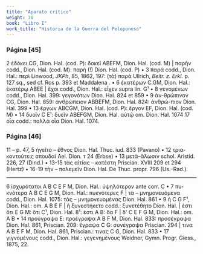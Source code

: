```yaml
---
title: "Aparato crítico"
weight: 30
book: "Libro I"
work_title: "Historia de la Guerra del Peloponeso"
---
```

<div class="apparatus">

<h3>Página [45]</h3>

<p>2 ἐδόκει CG, Dion. Hal. (cod. P): δοκεῖ ΑΒEFM, Dion. Hal. (cod. M) | παρῆν codd., Dion. Hal. (cod. Μ): παρή (!) Dion. Hal. (cod. P) • 3 παρά codd., Dion. Hal.: περὶ Linwood, <em>JKPh</em>, 85, 1862, 197: (τὰ) παρὰ Ullrich, <em>Beitr. z. Erkl.</em> p. 127 sq., sed cf. Ros p. 393 et Maddalena . • 6 ἑκατέρων C.GM, Dion. Hal.: ἑκατέρῳ ΑΒΕΕ | ἔχοι codd., Dion. Hal.: εἶχεν supra lin. G¹ • 8 γενομένων codd., Dion. Hal. 399: γεγονότων Dion. Hal. 824 et 859 • 9 ἀν-θρώπινον CG, Dion. Hal. 859: ἀνθρώπειον ΑΒBEFM, Dion. Hal. 824: ἀνθρώ-πιον Dion. Hal. 399 • 13 ἔργων ABCGM, Dion. Hal. (cod. P): ἔργον ΕF, Dion. Hal. (cod. M) • 14 δυοῖν C Ε¹: δυεῖν ABEFGM, Dion. Hal. αὐτῷ om. Dion. Hal. 1074 17 oἷα codd.: πολλὰ οἷα Dion. Hal. 1074.</p>

<h3>Página [46]</h3>

<p>
11 – p. 47, 5 ἡγεῖτο – ἔθνος Dion. Hal. Thuc. iud. 833 (Pavano) • 12 τρια- κοντούτεις σπουδαὶ Ael. Dion. τ 24 (Erbse) • 13 μετὰ–ἅλωσιν schol. Aristid. 226, 27 (Dind.) • 13-15 τὰς αἰτίας – κατέστη Priscian. XVIII 209 et 294 (Hertz) • 16-19 τὴν – πολεμεῖν Dion. Hal. De Thuc. propr. 796 (Us.–Rad.).<br><hr>
6 ἰσχυρότατοι A B C E F M, Dion. Hal.: ὑψηλότερον ante corr. C • 7 πυ- κνότερα A B C E G M, Dion. Hal.: πυκνότερες F | τὰ – μνημονευόμενα codd., Dion. Hal. 1075: τὰς – μνημονευομένας Dion. Hal. 861 • 9 ἡ C G F¹, Dion. Hal.: om. A B E F | ἢ ξυνεστήκετο codd.: ξυνετέθητο Dion. Hal. | ἐστι ὅτι E G M: ὅτι C¹, Dion. Hal. 8¹: ἐστι A B: δα F | δ' C E F G M, Dion. Hal.: om. A B • 14 προύγραψα Ε: προέγραψα A B F M, Dion. Hal. 833: προσέγραψα Dion. Hal. 861, Priscian. 209: ἔγραψα C G: συνέγραψα Priscian. 294 | τινα A B E F M, Dion. Hal. 861, Priscian.: τινας C G, Dion. Hal. 833 • 17 γιγνομένους codd., Dion. Hal.: γεγενημένους Weidner, Gymn. Progr. Giess., 1875, 22.
</p>

</div>